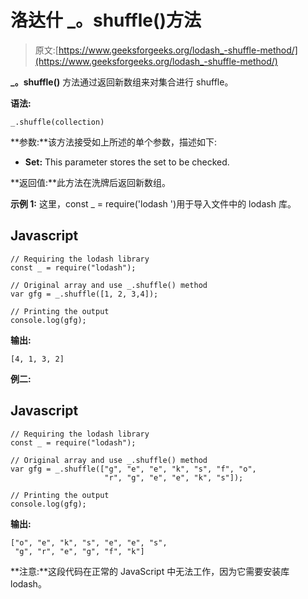 # 洛达什 _。shuffle()方法

> 原文:[https://www.geeksforgeeks.org/lodash_-shuffle-method/](https://www.geeksforgeeks.org/lodash_-shuffle-method/)

**_。shuffle()** 方法通过返回新数组来对集合进行 shuffle。

**语法:**

```
_.shuffle(collection)

```

**参数:**该方法接受如上所述的单个参数，描述如下:

*   **Set:** This parameter stores the set to be checked.

**返回值:**此方法在洗牌后返回新数组。

**示例 1:** 这里，const _ = require('lodash ')用于导入文件中的 lodash 库。

## Javascript

```
// Requiring the lodash library 
const _ = require("lodash"); 

// Original array and use _.shuffle() method
var gfg = _.shuffle([1, 2, 3,4]);

// Printing the output 
console.log(gfg);
```

**输出:**

```
[4, 1, 3, 2]

```

**例二:**

## Javascript

```
// Requiring the lodash library 
const _ = require("lodash"); 

// Original array and use _.shuffle() method
var gfg = _.shuffle(["g", "e", "e", "k", "s", "f", "o",
                     "r", "g", "e", "e", "k", "s"]);

// Printing the output 
console.log(gfg);
```

**输出:**

```
["o", "e", "k", "s", "e", "e", "s",
 "g", "r", "e", "g", "f", "k"]

```

**注意:**这段代码在正常的 JavaScript 中无法工作，因为它需要安装库 lodash。